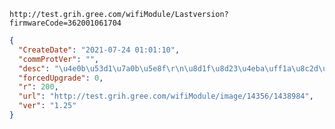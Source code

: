 `http://test.grih.gree.com/wifiModule/Lastversion?firmwareCode=362001061704`

```json
{
  "CreateDate": "2021-07-24 01:01:10",
  "commProtVer": "",
  "desc": "\u4e0b\u53d1\u7a0b\u5e8f\r\n\u8d1f\u8d23\u4eba\uff1a\u8c2d\u9e3f\u5f6a",
  "forcedUpgrade": 0,
  "r": 200,
  "url": "http://test.grih.gree.com/wifiModule/image/14356/1438984",
  "ver": "1.25"
}
```